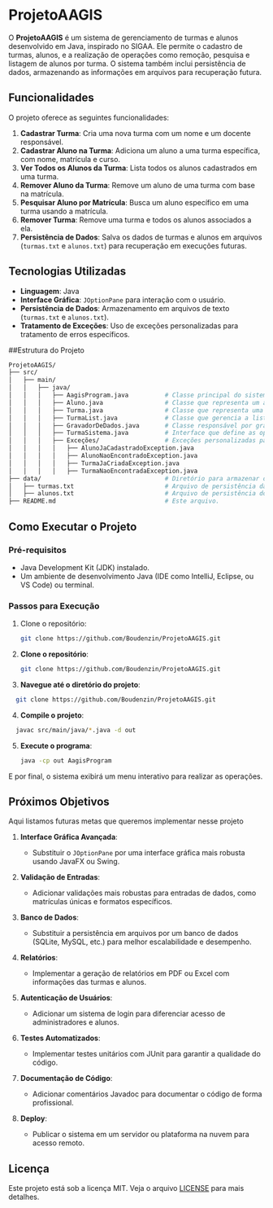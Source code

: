 # ProjetoAAGIS

O **ProjetoAAGIS** é um sistema de gerenciamento de turmas e alunos desenvolvido em Java, inspirado no SIGAA. Ele permite o cadastro de turmas, alunos, e a realização de operações como remoção, pesquisa e listagem de alunos por turma. O sistema também inclui persistência de dados, armazenando as informações em arquivos para recuperação futura.

## Funcionalidades

O projeto oferece as seguintes funcionalidades:

1. **Cadastrar Turma**: Cria uma nova turma com um nome e um docente responsável.
2. **Cadastrar Aluno na Turma**: Adiciona um aluno a uma turma específica, com nome, matrícula e curso.
3. **Ver Todos os Alunos da Turma**: Lista todos os alunos cadastrados em uma turma.
4. **Remover Aluno da Turma**: Remove um aluno de uma turma com base na matrícula.
5. **Pesquisar Aluno por Matrícula**: Busca um aluno específico em uma turma usando a matrícula.
6. **Remover Turma**: Remove uma turma e todos os alunos associados a ela.
7. **Persistência de Dados**: Salva os dados de turmas e alunos em arquivos (`turmas.txt` e `alunos.txt`) para recuperação em execuções futuras.

## Tecnologias Utilizadas

- **Linguagem**: Java
- **Interface Gráfica**: `JOptionPane` para interação com o usuário.
- **Persistência de Dados**: Armazenamento em arquivos de texto (`turmas.txt` e `alunos.txt`).
- **Tratamento de Exceções**: Uso de exceções personalizadas para tratamento de erros específicos.

##Estrutura do Projeto

```bash
ProjetoAAGIS/
├── src/
│   ├── main/
│   │   ├── java/
│   │   │   ├── AagisProgram.java          # Classe principal do sistema.
│   │   │   ├── Aluno.java                 # Classe que representa um aluno.
│   │   │   ├── Turma.java                 # Classe que representa uma turma.
│   │   │   ├── TurmaList.java             # Classe que gerencia a lista de turmas e operações.
│   │   │   ├── GravadorDeDados.java       # Classe responsável por gravar e recuperar dados em arquivos.
│   │   │   ├── TurmaSistema.java          # Interface que define as operações do sistema.
│   │   │   ├── Exceções/                  # Exceções personalizadas para tratamento de erros.
│   │   │   │   ├── AlunoJaCadastradoException.java
│   │   │   │   ├── AlunoNaoEncontradoException.java
│   │   │   │   ├── TurmaJaCriadaException.java
│   │   │   │   ├── TurmaNaoEncontradaException.java
├── data/                                  # Diretório para armazenar os arquivos de dados.
│   ├── turmas.txt                         # Arquivo de persistência das turmas.
│   ├── alunos.txt                         # Arquivo de persistência dos alunos.
├── README.md                              # Este arquivo.

```
## Como Executar o Projeto

### Pré-requisitos
- Java Development Kit (JDK) instalado.
- Um ambiente de desenvolvimento Java (IDE como IntelliJ, Eclipse, ou VS Code) ou terminal.

### Passos para Execução

1. Clone o repositório:
   ```bash
   git clone https://github.com/Boudenzin/ProjetoAAGIS.git
2. **Clone o repositório**:
   ```bash
   git clone https://github.com/Boudenzin/ProjetoAAGIS.git
3. **Navegue até o diretório do projeto**:
  ```bash
    git clone https://github.com/Boudenzin/ProjetoAAGIS.git
  ```

4. **Compile o projeto**:
  ```bash
    javac src/main/java/*.java -d out
  ```

5. **Execute o programa**:
   ```bash
   java -cp out AagisProgram
   ```
   


E por final, o sistema exibirá um menu interativo para realizar as operações.

## Próximos Objetivos

Aqui listamos futuras metas que queremos implementar nesse projeto

1. **Interface Gráfica Avançada**:
   - Substituir o `JOptionPane` por uma interface gráfica mais robusta usando JavaFX ou Swing.

2. **Validação de Entradas**:
   - Adicionar validações mais robustas para entradas de dados, como matrículas únicas e formatos específicos.

3. **Banco de Dados**:
   - Substituir a persistência em arquivos por um banco de dados (SQLite, MySQL, etc.) para melhor escalabilidade e desempenho.

4. **Relatórios**:
   - Implementar a geração de relatórios em PDF ou Excel com informações das turmas e alunos.

5. **Autenticação de Usuários**:
   - Adicionar um sistema de login para diferenciar acesso de administradores e alunos.

6. **Testes Automatizados**:
   - Implementar testes unitários com JUnit para garantir a qualidade do código.

7. **Documentação de Código**:
   - Adicionar comentários Javadoc para documentar o código de forma profissional.

8. **Deploy**:
   - Publicar o sistema em um servidor ou plataforma na nuvem para acesso remoto.

## Licença

Este projeto está sob a licença MIT. Veja o arquivo [LICENSE](LICENSE) para mais detalhes.
